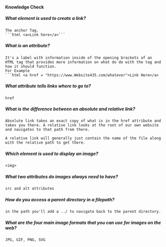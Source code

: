 #### Knowledge Check

  ##### What element is used to create a link?
    The anchor Tag.  
    ```html <a>Link here</a>```

  ##### What is an attribute?
    It's a label with information inside of the opening brackets of an HTML tag that provides more information on what do do with the tag and how it should function.  
    For Example  
    ```html <a href = "https://www.Website435.com/whatever">Link Here</a>

  ##### What attribute tells links where to go to?
    href

  ##### What is the difference between an absolute and relative link?
    Absolute link takes an exact copy of what is in the href attribute and takes you there. A relative link looks at the root of our own website and navigates to that path from there.  

    A relative link will generally just contain the name of the file along with the relative path to get there.

  ##### Which element is used to display an image?
    <img>

  ##### What two attributes do images always need to have?
    src and alt attributes

  ##### How do you access a parent directory in a filepath?
    in the path you'll add a ../ to navigate back to the parent directory.

  ##### What are the four main image formats that you can use for images on the web?
    JPG, GIF, PNG, SVG